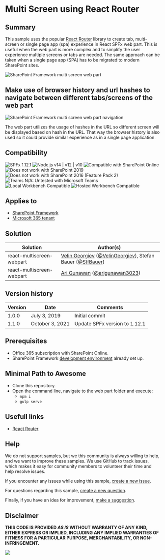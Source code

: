 # Multi Screen using React Router

## Summary

This sample uses the popular [React Router](https://github.com/ReactTraining/react-router#readme) library to create tab, multi-screen or single page app (spa) experience in React SPFx web part. This is useful when the web part is more complex and to simplify the user experience multiple screens or tabs are needed. The same approach can be taken when a single page app (SPA) has to be migrated to modern SharePoint sites.

![SharePoint Framework multi screen web part](./assets/multi-screen-webpart.gif)


## Make use of browser history and url hashes to navigate between different tabs/screens of the web part

![SharePoint Framework multi screen web part navigation](./assets/multi-screen-webpart-history.gif)

The web part utilizes the usage of hashes in the URL so different screen will be displayed based on hash in the URL. That way the browser history is also used so it could provide similar experience as in a single page application.

## Compatibility

![SPFx 1.12.1](https://img.shields.io/badge/SPFx-1.12.1-green.svg)
![Node.js v14 | v12 | v10](https://img.shields.io/badge/Node.js-v14%20%7C%20v12%20%7C%20v10-green.svg) 
![Compatible with SharePoint Online](https://img.shields.io/badge/SharePoint%20Online-Compatible-green.svg)
![Does not work with SharePoint 2019](https://img.shields.io/badge/SharePoint%20Server%202019-Incompatible-red.svg "SharePoint Server 2019 requires SPFx 1.4.1 or lower")
![Does not work with SharePoint 2016 (Feature Pack 2)](https://img.shields.io/badge/SharePoint%20Server%202016%20(Feature%20Pack%202)-Incompatible-red.svg)
![Teams N/A: Untested with Microsoft Teams](https://img.shields.io/badge/Teams-N%2FA-lightgrey.svg "Untested with Microsoft Teams") 
![Local Workbench Compatible](https://img.shields.io/badge/Local%20Workbench-Compatible-green.svg)
![Hosted Workbench Compatible](https://img.shields.io/badge/Hosted%20Workbench-Compatible-green.svg)

## Applies to

* [SharePoint Framework](https://docs.microsoft.com/sharepoint/dev/spfx/sharepoint-framework-overview)
* [Microsoft 365 tenant](https://docs.microsoft.com/sharepoint/dev/spfx/set-up-your-development-environment)

## Solution

Solution|Author(s)
--------|---------
react-multiscreen-webpart | [Velin Georgiev](https://github.com/VelinGeorgiev) ([@VelinGeorgiev](https://twitter.com/velingeorgiev)), Stefan Bauer ([@StfBauer](https://twitter.com/stfbauer))
react-multiscreen-webpart | [Ari Gunawan](https://github.com/AriGunawan) ([@arigunawan3023](https://twitter.com/arigunawan3023))

## Version history

Version|Date|Comments
-------|----|--------
1.0.0|July 3, 2019 | Initial commit
1.1.0|October 3, 2021 | Update SPFx version to 1.12.1

## Prerequisites

- Office 365 subscription with SharePoint Online.
- SharePoint Framework [development environment](https://docs.microsoft.com/sharepoint/dev/spfx/set-up-your-development-environment) already set up.

## Minimal Path to Awesome

- Clone this repository.
- Open the command line, navigate to the web part folder and execute:
    - `npm i`
    - `gulp serve`

## Usefull links

- [React Router](https://github.com/ReactTraining/react-router#readme)

## Help

We do not support samples, but we this community is always willing to help, and we want to improve these samples. We use GitHub to track issues, which makes it easy for  community members to volunteer their time and help resolve issues.

If you encounter any issues while using this sample, [create a new issue](https://github.com/pnp/sp-dev-fx-webparts/issues/new?assignees=&labels=Needs%3A+Triage+%3Amag%3A%2Ctype%3Abug-suspected%2Csample%3A%20react-multiscreen&authors=@VelinGeorgiev%20@StfBauer%20@AriGunawan&template=bug-report.yml&sample=react-multiscreen&authors=@VelinGeorgiev%20@StfBauer%20@AriGunawan&title=react-multiscreen%20-%20).

For questions regarding this sample, [create a new question](https://github.com/pnp/sp-dev-fx-webparts/issues/new?assignees=&labels=Needs%3A+Triage+%3Amag%3A%2Ctype%3Aquestion%2Csample%3A%20react-multiscreen&authors=@VelinGeorgiev%20@StfBauer%20@AriGunawan&template=question.yml&sample=react-multiscreen&authors=@VelinGeorgiev%20@StfBauer%20@AriGunawan&title=react-multiscreen%20-%20).

Finally, if you have an idea for improvement, [make a suggestion](https://github.com/pnp/sp-dev-fx-webparts/issues/new?assignees=&labels=Needs%3A+Triage+%3Amag%3A%2Ctype%3Aenhancement%2Csample%3A%20react-multiscreen&authors=@VelinGeorgiev%20@StfBauer%20@AriGunawan&template=question.yml&sample=react-multiscreen&authors=@VelinGeorgiev%20@StfBauer%20@AriGunawan&title=react-multiscreen%20-%20).

## Disclaimer

**THIS CODE IS PROVIDED *AS IS* WITHOUT WARRANTY OF ANY KIND, EITHER EXPRESS OR IMPLIED, INCLUDING ANY IMPLIED WARRANTIES OF FITNESS FOR A PARTICULAR PURPOSE, MERCHANTABILITY, OR NON-INFRINGEMENT.**


<img src="https://telemetry.sharepointpnp.com/sp-dev-fx-webparts/samples/react-multiscreen-webpart" />
